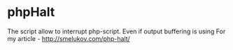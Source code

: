phpHalt
=======

The script allow to interrupt php-script. Even if output buffering is using
For my article - http://smelukov.com/php-halt/
